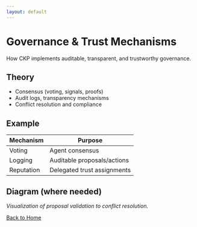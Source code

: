 ```yaml
---
layout: default
---
```

# Governance & Trust Mechanisms

How CKP implements auditable, transparent, and trustworthy governance.

## Theory

- Consensus (voting, signals, proofs)
- Audit logs, transparency mechanisms
- Conflict resolution and compliance

## Example

| Mechanism  | Purpose                       |
|------------|------------------------------|
| Voting     | Agent consensus               |
| Logging    | Auditable proposals/actions   |
| Reputation | Delegated trust assignments   |

## Diagram (where needed)

*Visualization of proposal validation to conflict resolution.*

[Back to Home](index.md)